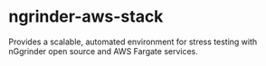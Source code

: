 # ngrinder-aws-stack
Provides a scalable, automated environment for stress testing with nGgrinder open source and AWS Fargate services.
